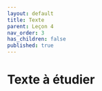 ```yaml
---
layout: default
title: Texte
parent: Leçon 4
nav_order: 3
has_children: false
published: true
---
```

# Texte à étudier 





